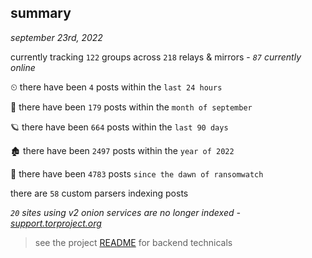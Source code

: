 
## summary
_september 23rd, 2022_

currently tracking `122` groups across `218` relays & mirrors - _`87` currently online_

⏲ there have been `4` posts within the `last 24 hours`

🦈 there have been `179` posts within the `month of september`

🪐 there have been `664` posts within the `last 90 days`

🏚 there have been `2497` posts within the `year of 2022`

🦕 there have been `4783` posts `since the dawn of ransomwatch`

there are `58` custom parsers indexing posts

_`20` sites using v2 onion services are no longer indexed - [support.torproject.org](https://support.torproject.org/onionservices/v2-deprecation/)_

> see the project [README](https://github.com/joshhighet/ransomwatch#ransomwatch--) for backend technicals
